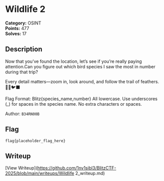 # Wildlife 2

**Category:** OSINT  
**Points:** 477  
**Solves:** 17  

## Description

Now that you’ve found the location, let’s see if you’re really paying attention.Can you figure out which bird species I saw the most in number during that trip?

Every detail matters—zoom in, look around, and follow the trail of feathers. 🕵️‍♂️🐦‍⬛

Flag Format:
Blitz{species_name,number}
All lowercase. Use underscores (_) for spaces in the species name. No extra characters or spaces.

Author: `B34RN00B`

## Flag

```
flag{placeholder_flag_here}
```

## Writeup

[View Writeup](https://github.com/1nv1sibl3/BlitzCTF-2025/blob/main/writeups/Wildlife 2_writeup.md)
